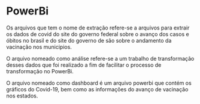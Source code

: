 # PowerBi

   Os arquivos que tem o nome de extração refere-se a arquivos para extrair os dados
de covid do site do governo federal sobre o avanço dos casos e óbitos no brasil
e do site do governo de são sobre o andamento da vacinação nos municipios.

O arquivo nomeado como análise refere-se a um trabalho de transformação desses dados
que foi realizado a fim de facilitar o processo de transformação no PowerBi.

O arquivo nomeado como dashboard é um arquivo powerbi que contém os gráficos
do Covid-19, bem como as informações do avanço de vacinação nos estados.

